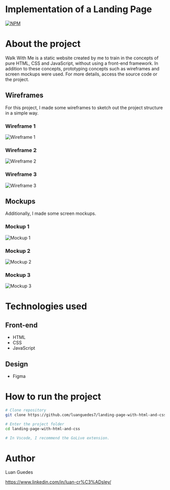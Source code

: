 # Implementation of a Landing Page
[![NPM](https://img.shields.io/npm/l/react)](https://github.com/luanguedes7/landing-page-with-html-and-css/blob/main/LICENSE) 

# About the project

Walk With Me is a static website created by me to train in the concepts of pure HTML, CSS and JavaScript, without using a front-end framework. In addition to these concepts, prototyping concepts such as wireframes and screen mockups were used. For more details, access the source code or the project.

## Wireframes

For this project, I made some wireframes to sketch out the project structure in a simple way.

### Wireframe 1
![Wireframe 1](https://github.com/luanguedes7/landing-page-with-html-and-css/blob/main/assets_site_struct/walkwithwireframe1.png)

### Wireframe 2
![Wireframe 2](https://github.com/luanguedes7/landing-page-with-html-and-css/blob/main/assets_site_struct/walkwithwireframe2.png)

### Wireframe 3
![Wireframe 3](https://github.com/luanguedes7/landing-page-with-html-and-css/blob/main/assets_site_struct/walkwithwireframe3.png)

## Mockups

Additionally, I made some screen mockups.

### Mockup 1
![Mockup 1](https://github.com/luanguedes7/landing-page-with-html-and-css/blob/main/assets_site_struct/walkwithwireframe4.png)

### Mockup 2
![Mockup 2](https://github.com/luanguedes7/landing-page-with-html-and-css/blob/main/assets_site_struct/walkwithwireframe5.png)

### Mockup 3
![Mockup 3](https://github.com/luanguedes7/landing-page-with-html-and-css/blob/main/assets_site_struct/walkwithwireframe6.png)


# Technologies used
## Front-end
- HTML
- CSS
- JavaScript

## Design
- Figma

# How to run the project


```bash
# Clone repository
git clone https://github.com/luanguedes7/landing-page-with-html-and-css.git

# Enter the project folder
cd landing-page-with-html-and-css

# In Vscode, I recommend the GoLive extension.
```

# Author
Luan Guedes

https://www.linkedin.com/in/luan-cr%C3%ADsley/
